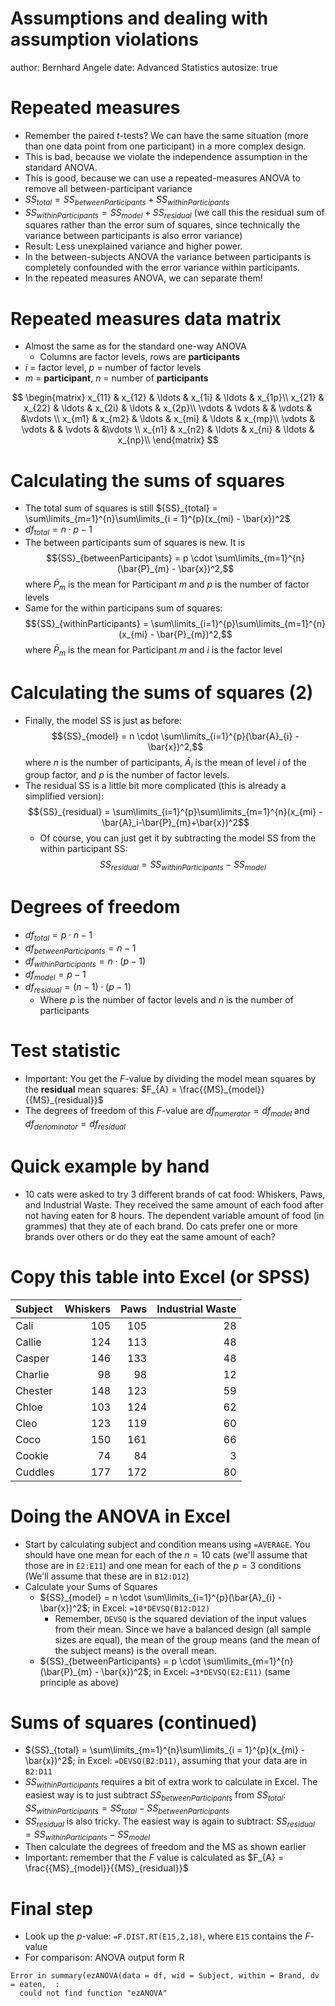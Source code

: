 Assumptions and dealing with assumption violations
========================================================
author: Bernhard Angele
date: Advanced Statistics
autosize: true


Repeated measures
=============================================================
- Remember the paired *t*-tests? We can have the same situation (more than one data point from one participant) in a more complex design.
- This is bad, because we violate the independence assumption in the standard ANOVA.
- This is good, because we can use a repeated-measures ANOVA to remove all between-participant variance
- ${SS}_{total} = {SS}_{betweenParticipants} + {SS}_{withinParticipants}$
- ${SS}_{withinParticipants} = {SS}_{model} + {SS}_{residual}$ (we call this the residual sum of squares rather than the error sum of squares, since technically the variance between participants is also error variance)
- Result: Less unexplained variance and higher power.
- In the between-subjects ANOVA the variance between participants is completely confounded with the error variance within participants.
- In the repeated measures ANOVA, we can separate them!

Repeated measures data matrix
=============================================================
- Almost the same as for the standard one-way ANOVA
  - Columns are factor levels, rows are **participants**
- $i$ = factor level, $p$ = number of factor levels
- $m$ = **participant**, $n$ = number of **participants**

$$
\begin{matrix}
x_{11} &  x_{12}  & \ldots & x_{1i} & \ldots & x_{1p}\\
x_{21} &  x_{22}  & \ldots & x_{2i} & \ldots & x_{2p}\\
\vdots & \vdots   &       & \vdots  &        &\vdots \\
x_{m1} &  x_{m2}  & \ldots & x_{mi} & \ldots & x_{mp}\\
\vdots & \vdots   &       & \vdots  &        &\vdots \\
x_{n1} &  x_{n2}  & \ldots & x_{ni} & \ldots & x_{np}\\
\end{matrix}
$$

Calculating the sums of squares
=============================================================
- The total sum of squares is still ${SS}_{total} = \sum\limits_{m=1}^{n}\sum\limits_{i = 1}^{p}(x_{mi} - \bar{x})^2$
- ${df}_{total} = n\cdot p-1$
- The between participants sum of squares is new. It is $${SS}_{betweenParticipants} = p \cdot \sum\limits_{m=1}^{n}(\bar{P}_{m} - \bar{x})^2,$$
where $\bar{P}_m$ is the mean for Participant $m$ and $p$ is the number of factor levels
- Same for the within participans sum of squares: $${SS}_{withinParticipants} = \sum\limits_{i=1}^{p}\sum\limits_{m=1}^{n}(x_{mi} - \bar{P}_{m})^2,$$
where $\bar{P}_m$ is the mean for Participant $m$ and $i$ is the factor level

Calculating the sums of squares (2)
=============================================================
- Finally, the model SS is just as before: $${SS}_{model} = n \cdot \sum\limits_{i=1}^{p}(\bar{A}_{i} - \bar{x})^2,$$ where $n$ is the number of participants, $\bar{A}_{i}$ is the mean of level $i$ of the group factor, and $p$ is the number of factor levels.
- The residual SS is a little bit more complicated (this is already a simplified version): $${SS}_{residual} = \sum\limits_{i=1}^{p}\sum\limits_{m=1}^{n}(x_{mi} - \bar{A}_i-\bar{P}_{m}+\bar{x})^2$$
  - Of course, you can just get it by subtracting the model SS from the within participant SS: $${SS}_{residual} = {SS}_{withinParticipants} - {SS}_{model}$$
  
Degrees of freedom
============================================================
- ${df}_{total} = p\cdot n - 1$
- ${df}_{betweenParticipants} = n - 1$
- ${df}_{withinParticipants} = n \cdot (p - 1)$
- ${df}_{model} = p - 1$
- ${df}_{residual} = (n-1) \cdot (p - 1)$
  - Where $p$ is the number of factor levels and $n$ is the number of participants

Test statistic
==============================================================
- Important: You get the *F*-value by dividing the model mean squares by the **residual** mean squares: $F_{A} = \frac{{MS}_{model}}{{MS}_{residual}}$
- The degrees of freedom of this *F*-value are ${df}_{numerator} = {df}_{model}$ and ${df}_{denominator} = {df}_{residual}$

Quick example by hand
=============================================================
- 10 cats were asked to try 3 different brands of cat food: Whiskers, Paws, and Industrial Waste. They received the same amount of each food after not having eaten for 8 hours. The dependent variable amount of food (in grammes) that they ate of each brand. Do cats prefer one or more brands over others or do they eat the same amount of each?

Copy this table into Excel (or SPSS)
==============================================================

|Subject | Whiskers| Paws| Industrial Waste|
|:-------|--------:|----:|----------------:|
|Cali    |      105|  105|               28|
|Callie  |      124|  113|               48|
|Casper  |      146|  133|               48|
|Charlie |       98|   98|               12|
|Chester |      148|  123|               59|
|Chloe   |      103|  124|               62|
|Cleo    |      123|  119|               60|
|Coco    |      150|  161|               66|
|Cookie  |       74|   84|                3|
|Cuddles |      177|  172|               80|

Doing the ANOVA in Excel
==============================================================
- Start by calculating subject and condition means using `=AVERAGE`. You should have one mean for each of the $n = 10$ cats (we'll assume that those are in `E2:E11`) and one mean for each of the $p = 3$ conditions (We'll assume that these are in `B12:D12`)
- Calculate your Sums of Squares
  - ${SS}_{model} = n \cdot \sum\limits_{i=1}^{p}(\bar{A}_{i} - \bar{x})^2$; in Excel: `=10*DEVSQ(B12:D12)`
    - Remember, `DEVSQ` is the squared deviation of the input values from their mean. Since we have a balanced design (all sample sizes are equal), the mean of the group means (and the mean of the subject means) is the overall mean.
  - ${SS}_{betweenParticipants} = p \cdot \sum\limits_{m=1}^{n}(\bar{P}_{m} - \bar{x})^2$; in Excel: `=3*DEVSQ(E2:E11)` (same principle as above)
  
Sums of squares (continued)
===============================================================
- ${SS}_{total} = \sum\limits_{m=1}^{n}\sum\limits_{i = 1}^{p}(x_{mi} - \bar{x})^2$; in Excel: `=DEVSQ(B2:D11)`, assuming that your data are in `B2:D11`
- ${SS}_{withinParticipants}$ requires a bit of extra work to calculate in Excel. The easiest way is to just subtract ${SS}_{betweenParticipants}$ from ${SS}_{total}$: ${SS}_{withinParticipants} = {SS}_{total} - {SS}_{betweenParticipants}$
- ${SS}_{residual}$ is also tricky. The easiest way is again to subtract: ${SS}_{residual} = {SS}_{withinParticipants} - {SS}_{model}$
- Then calculate the degrees of freedom and the MS as shown earlier
- Important: remember that the *F* value is calculated as $F_{A} = \frac{{MS}_{model}}{{MS}_{residual}}$

Final step
==============================================================
- Look up the *p*-value: `=F.DIST.RT(E15,2,18)`, where `E15` contains the *F*-value
- For comparison: ANOVA output form R



```
Error in summary(ezANOVA(data = df, wid = Subject, within = Brand, dv = eaten,  : 
  could not find function "ezANOVA"
```
